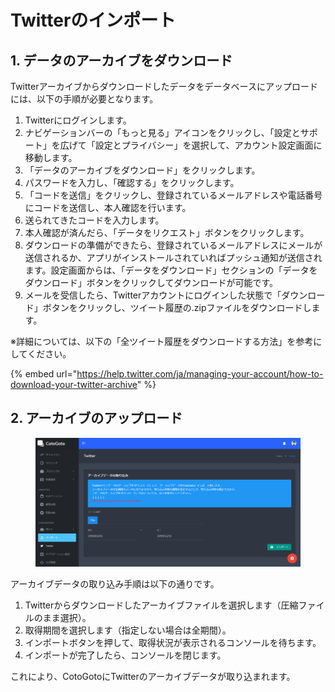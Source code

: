 # Twitterのインポート

## 1. データのアーカイブをダウンロード

Twitterアーカイブからダウンロードしたデータをデータベースにアップロードには、以下の手順が必要となります。

1. Twitterにログインします。
2. ナビゲーションバーの「もっと見る」アイコンをクリックし、「設定とサポート」を広げて「設定とプライバシー」を選択して、アカウント設定画面に移動します。
3. 「データのアーカイブをダウンロード」をクリックします。
4. パスワードを入力し、「確認する」をクリックします。
5. 「コードを送信」をクリックし、登録されているメールアドレスや電話番号にコードを送信し、本人確認を行います。
6. 送られてきたコードを入力します。
7. 本人確認が済んだら、「データをリクエスト」ボタンをクリックします。
8. ダウンロードの準備ができたら、登録されているメールアドレスにメールが送信されるか、アプリがインストールされていればプッシュ通知が送信されます。設定画面からは、「データをダウンロード」セクションの「データをダウンロード」ボタンをクリックしてダウンロードが可能です。
9. メールを受信したら、Twitterアカウントにログインした状態で「ダウンロード」ボタンをクリックし、ツイート履歴の.zipファイルをダウンロードします。

※詳細については、以下の「全ツイート履歴をダウンロードする方法」を参考にしてください。

{% embed url="https://help.twitter.com/ja/managing-your-account/how-to-download-your-twitter-archive" %}

## 2. アーカイブのアップロード

<figure><img src="../.gitbook/assets/image (3).png" alt=""><figcaption></figcaption></figure>

アーカイブデータの取り込み手順は以下の通りです。

1. Twitterからダウンロードしたアーカイブファイルを選択します（圧縮ファイルのまま選択）。
2. 取得期間を選択します（指定しない場合は全期間）。
3. インポートボタンを押して、取得状況が表示されるコンソールを待ちます。
4. インポートが完了したら、コンソールを閉じます。

これにより、CotoGotoにTwitterのアーカイブデータが取り込まれます。

